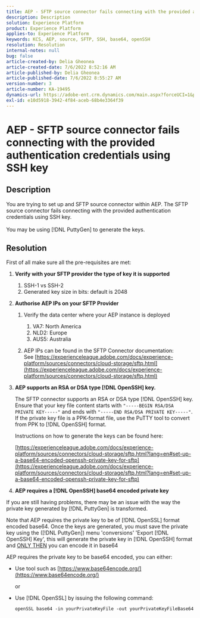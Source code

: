 ```yaml
---
title: AEP - SFTP source connector fails connecting with the provided authentication credentials using SSH key
description: Description
solution: Experience Platform
product: Experience Platform
applies-to: Experience Platform
keywords: KCS, AEP, source, SFTP, SSH, base64, openSSH
resolution: Resolution
internal-notes: null
bug: false
article-created-by: Delia Gheonea
article-created-date: 7/6/2022 8:52:16 AM
article-published-by: Delia Gheonea
article-published-date: 7/6/2022 8:55:27 AM
version-number: 3
article-number: KA-19495
dynamics-url: https://adobe-ent.crm.dynamics.com/main.aspx?forceUCI=1&pagetype=entityrecord&etn=knowledgearticle&id=ad9808ea-08fd-ec11-82e5-000d3a3b090d
exl-id: e10d5918-3942-4f84-aceb-68b4e3364f39
---
```

# AEP - SFTP source connector fails connecting with the provided authentication credentials using SSH key

## Description

You are trying to set up and SFTP source connector within AEP. The SFTP source connector fails connecting with the provided authentication credentials using SSH key.<br><br>You may be using [!DNL PuttyGen] to generate the keys.

## Resolution

First of all make sure all the pre-requisites are met:

1. **Verify with your SFTP provider the type of key it is supported**
   1. SSH-1 vs SSH-2
   1. Generated key size in bits: default is 2048

1. **Authorise AEP IPs on your SFTP Provider**
   1. Verify the data center where your AEP instance is deployed
      1. VA7: North America
      1. NLD2: Europe
      1. AUS5: Australia

   1. AEP IPs can be found in the SFTP Connector documentation: See [https://experienceleague.adobe.com/docs/experience-platform/sources/connectors/cloud-storage/sftp.html](https://experienceleague.adobe.com/docs/experience-platform/sources/connectors/cloud-storage/sftp.html)

1. **AEP supports an RSA or DSA type [!DNL OpenSSH] key.**

   The SFTP connector supports an RSA or DSA type [!DNL OpenSSH] key. Ensure that your key file content starts with `"-----BEGIN RSA/DSA PRIVATE KEY-----"` and ends with `"-----END RSA/DSA PRIVATE KEY-----"`. If the private key file is a PPK-format file, use the PuTTY tool to convert from PPK to [!DNL OpenSSH] format.

   Instructions on how to generate the keys can be found here:

   [https://experienceleague.adobe.com/docs/experience-platform/sources/connectors/cloud-storage/sftp.html?lang=en#set-up-a-base64-encoded-openssh-private-key-for-sftp](https://experienceleague.adobe.com/docs/experience-platform/sources/connectors/cloud-storage/sftp.html?lang=en#set-up-a-base64-encoded-openssh-private-key-for-sftp)

1. **AEP requires a [!DNL OpenSSH] base64 encoded private key**

If you are still having problems, there may be an issue with the way the private key generated by [!DNL PuttyGen] is transformed.

Note that AEP requires the private key to be of [!DNL OpenSSL] format encoded base64. Once the keys are generated, you must save the private key using the ([!DNL PuttyGen]) menu 'conversions'  'Export [!DNL OpenSSH] Key', this will generate the private key in [!DNL OpenSSH] format and <u>ONLY THEN</u> you can encode it in base64

AEP requires the private key to be base64 encoded, you can either:

- Use tool such as [https://www.base64encode.org/](https://www.base64encode.org/)

  or

- Use [!DNL OpenSSL] by issuing the following command:

  ```
  openSSL base64 -in yourPrivateKeyFile -out yourPrivateKeyFileBase64
  ```
